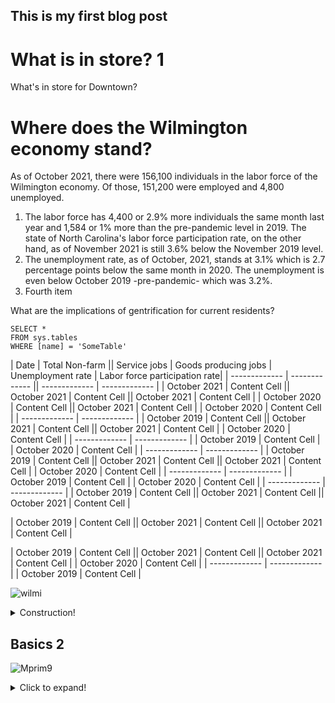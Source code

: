 ## This is my first blog post
<h1>What is in store? 1</h1>
What's in store for Downtown?

# Where does the Wilmington economy stand? 
As of October 2021, there were 156,100 individuals in the labor force of the Wilmington economy. Of those, 151,200 were employed and 4,800 unemployed. 


1. The labor force has 4,400 or 2.9% more individuals the same month last year and 1,584 or 1% more than the pre-pandemic level in 2019. The state of North Carolina's labor force participation rate, on the other hand, as of November 2021 is still 3.6% below the November 2019 level.
2. The unemployment rate, as of October, 2021, stands at 3.1% which is 2.7 percentage points below the same month in 2020. The unemployment is even below October 2019 -pre-pandemic- which was 3.2%. 
4. Fourth item

What are the implications of gentrification for current residents?
 ```tsql
 SELECT *
 FROM sys.tables
 WHERE [name] = 'SomeTable'
 ```
 
 | Date  | Total Non-farm || Service jobs  | Goods producing jobs | Unemployment rate | Labor force participation rate|
| ------------- | ------------- || ------------- | ------------- |
| October 2021  | Content Cell  || October 2021  | Content Cell  || October 2021  | Content Cell  |
| October 2020  | Content Cell  || October 2021  | Content Cell  |
| October 2020  | Content Cell  |
| ------------- | ------------- |
| October 2019  | Content Cell  || October 2021  | Content Cell  || October 2021  | Content Cell  |
| October 2020  | Content Cell  |
| ------------- | ------------- |
| October 2019  | Content Cell  |
| October 2020  | Content Cell  |
| ------------- | ------------- |
| October 2019  | Content Cell  || October 2021  | Content Cell  || October 2021  | Content Cell  |
| October 2020  | Content Cell  |
| ------------- | ------------- |
| October 2019  | Content Cell  |
| October 2020  | Content Cell  |
| ------------- | ------------- |
| October 2019  | Content Cell  || October 2021  | Content Cell  || October 2021  | Content Cell  |

| October 2019  | Content Cell  || October 2021  | Content Cell  || October 2021  | Content Cell  |

| October 2019  | Content Cell  || October 2021  | Content Cell  || October 2021  | Content Cell  |
| October 2020  | Content Cell  |
| ------------- | ------------- |
| October 2019  | Content Cell  |




![wilmi](https://user-images.githubusercontent.com/94587267/146865971-33df220f-98d2-4b66-9443-31a4c69beffd.png)


<details>
 
 <summary>Construction!</summary>
 
 ![Mprim9](https://user-images.githubusercontent.com/94587267/144357623-31c34304-3820-43cd-b70d-093090895e78.png)

   
</details>

<h2>Basics 2</h2>
 
![Mprim9](https://user-images.githubusercontent.com/94587267/144357623-31c34304-3820-43cd-b70d-093090895e78.png)

<details>
  <summary>Click to expand!</summary>
  
  ## Heading
  1. A numbered
  2. list
     * With some
     * Sub bullets
 ![Mprim9](https://user-images.githubusercontent.com/94587267/144357623-31c34304-3820-43cd-b70d-093090895e78.png)

</details>

